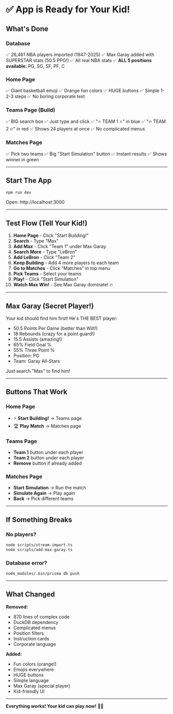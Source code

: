 # ✅ App is Ready for Your Kid!

## What's Done

### Database
✅ 26,461 NBA players imported (1947-2025)
✅ Max Garay added with SUPERSTAR stats (50.5 PPG!)
✅ All real NBA stats
✅ **ALL 5 positions available**: PG, SG, SF, PF, C

### Home Page
✅ Giant basketball emoji
✅ Orange fun colors
✅ HUGE buttons
✅ Simple 1-2-3 steps
✅ No boring corporate text

### Teams Page (Build)
✅ BIG search box
✅ Just type and click
✅ "⭐ TEAM 1 ⭐" in blue
✅ "🔥 TEAM 2 🔥" in red
✅ Shows 24 players at once
✅ No complicated menus

### Matches Page
✅ Pick two teams
✅ Big "Start Simulation" button
✅ Instant results
✅ Shows winner in green

---

## Start The App

```bash
npm run dev
```

Open: http://localhost:3000

---

## Test Flow (Tell Your Kid!)

1. **Home Page** - Click "Start Building!"
2. **Search** - Type "Max"
3. **Add Max** - Click "Team 1" under Max Garay
4. **Search More** - Type "LeBron"
5. **Add LeBron** - Click "Team 2"
6. **Keep Building** - Add 4 more players to each team
7. **Go to Matches** - Click "Matches" in top menu
8. **Pick Teams** - Select your teams
9. **Play!** - Click "Start Simulation"
10. **Watch Max Win!** - See Max Garay dominate! 🔥

---

## Max Garay (Secret Player!)

Your kid should find him first! He's THE BEST player:

- 50.5 Points Per Game (better than Wilt!)
- 18 Rebounds (crazy for a point guard!)
- 15.5 Assists (amazing!)
- 65% Field Goal %
- 55% Three Point %
- Position: PG
- Team: Garay All-Stars

Just search "Max" to find him!

---

## Buttons That Work

### Home Page
- ⚡ **Start Building!** → Teams page
- 🏆 **Play Match** → Matches page

### Teams Page
- **Team 1** button under each player
- **Team 2** button under each player
- **Remove** button if already added

### Matches Page
- **Start Simulation** → Run the match
- **Simulate Again** → Play again
- **Back** → Pick different teams

---

## If Something Breaks

### No players?
```bash
node scripts/stream-import.ts
node scripts/add-max-garay.ts
```

### Database error?
```bash
node_modules/.bin/prisma db push
```

---

## What Changed

**Removed:**
- 870 lines of complex code
- DuckDB dependency
- Complicated menus
- Position filters
- Instruction cards
- Corporate language

**Added:**
- Fun colors (orange!)
- Emojis everywhere
- HUGE buttons
- Simple language
- Max Garay (special player)
- Kid-friendly UI

---

**Everything works! Your kid can play now!** 🏀🎉
